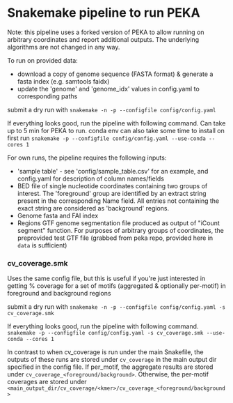 # Snakemake pipeline to run PEKA

Note: this pipeline uses a forked version of PEKA to allow running on arbitrary coordinates and report additional outputs. The underlying algorithms are not changed in any way.

To run on provided data:

- download a copy of genome sequence (FASTA format) & generate a fasta index (e.g. samtools faidx)
- update the 'genome' and 'genome_idx' values in config.yaml to corresponding paths

submit a dry run with
`snakemake -n -p --configfile config/config.yaml`

If everything looks good, run the pipeline with following command. Can take up to 5 min for PEKA to run. conda env can also take some time to install on first run
`snakemake -p --configfile config/config.yaml --use-conda --cores 1`

For own runs, the pipeline requires the following inputs:

- 'sample table' - see 'config/sample_table.csv' for an example, and config.yaml for description of column names/fields
- BED file of single nucleotide coordinates containing two groups of interest. The 'foreground' group are identified by an extract string present in the corresponding Name field. All entries not containing the exact string are considered as 'background' regions.
- Genome fasta and FAI index
- Regions GTF genome segmentation file produced as output of "iCount segment" function. For purposes of arbitrary groups of coordinates, the preprovided test GTF file (grabbed from peka repo, provided here in `data` is sufficient)



### cv_coverage.smk

Uses the same config file, but this is useful if you're just interested in getting % coverage for a set of motifs (aggregated & optionally per-motif) in foreground and background regions

submit a dry run with
`snakemake -n -p --configfile config/config.yaml -s cv_coverage.smk`

If everything looks good, run the pipeline with following command. 
`snakemake -p --configfile config/config.yaml -s cv_coverage.smk --use-conda --cores 1`

In contrast to when cv_coverage is run under the main Snakefile, the outputs of these runs are stored under `cv_coverage` in the main output dir specified in the config file. If per_motif, the aggregate results are stored under `cv_coverage_<foreground/background>`. Otherwise, the per-motif coverages are stored under `<main_output_dir/cv_coverage/<kmer>/cv_coverage_<foreground/background>`